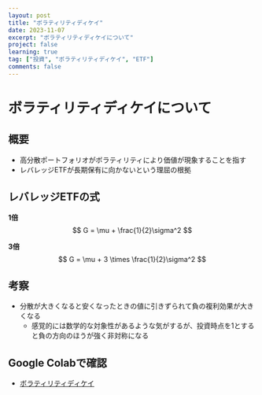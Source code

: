 ```yaml
---
layout: post
title: "ボラティリティディケイ"
date: 2023-11-07
excerpt: "ボラティリティディケイについて"
project: false
learning: true
tag: ["投資", "ボラティリティディケイ", "ETF"]
comments: false
---
```


# ボラティリティディケイについて

## 概要
 - 高分散ポートフォリオがボラティリティにより価値が現象することを指す
 - レバレッジETFが長期保有に向かないという理屈の根拠

## レバレッジETFの式

**1倍**
$$
G = \mu + \frac{1}{2}\sigma^2
$$

**3倍**
$$
G = \mu + 3 \times \frac{1}{2}\sigma^2
$$

## 考察
 - 分散が大きくなると安くなったときの値に引きずられて負の複利効果が大きくなる
   - 感覚的には数学的な対象性があるような気がするが、投資時点を1とすると負の方向のほうが強く非対称になる

## Google Colabで確認
 - [ボラティリティディケイ](https://colab.research.google.com/drive/1At0LQBY11zHLiQ7e6s-ZPaHMBPwAe7nq#scrollTo=8y_CaOwP2ItU)
